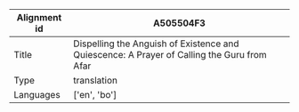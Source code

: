 |Alignment id | A505504F3
| --- | --- 
|Title | Dispelling the Anguish of Existence and Quiescence: A Prayer of Calling the Guru from Afar 
|Type | translation
|Languages | ['en', 'bo']